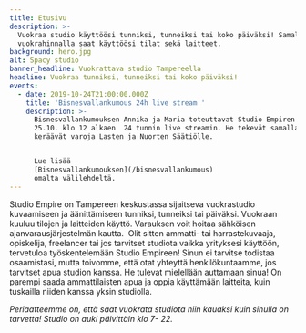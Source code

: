 ```yaml
---
title: Etusivu
description: >-
  Vuokraa studio käyttöösi tunniksi, tunneiksi tai koko päiväksi! Samalla
  vuokrahinnalla saat käyttöösi tilat sekä laitteet.
background: hero.jpg
alt: Spacy studio
banner_headline: Vuokrattava studio Tampereella
headline: Vuokraa tunniksi, tunneiksi tai koko päiväksi!
events:
  - date: 2019-10-24T21:00:00.000Z
    title: 'Bisnesvallankumous 24h live stream '
    description: >-
      Bisnesvallankumouksen Annika ja Maria toteuttavat Studio Empiren tiloissa
      25.10. klo 12 alkaen  24 tunnin live streamin. He tekevät samalla hyvää ja
      keräävät varoja Lasten ja Nuorten Säätiölle.


      Lue lisää
      [Bisnesvallankumouksen](/bisnesvallankumous)
      omalta välilehdeltä.
---
```


Studio Empire on Tampereen keskustassa sijaitseva vuokrastudio kuvaamiseen ja äänittämiseen tunniksi, tunneiksi tai
päiväksi. Vuokraan kuuluu tilojen ja laitteiden käyttö. Varauksen voit hoitaa sähköisen ajanvarausjärjestelmän kautta.
​
Olit sitten ammatti- tai harrastekuvaaja, opiskelija, freelancer tai jos tarvitset studiota vaikka yrityksesi käyttöön,
tervetuloa työskentelemään Studio Empireen! Sinun ei tarvitse todistaa osaamistasi, mutta toivomme, että otat yhteyttä
henkilökuntaamme, jos tarvitset apua studion kanssa. He tulevat mielellään auttamaan sinua! On parempi saada
ammattilaisten apua ja oppia käyttämään laitteita, kuin tuskailla niiden kanssa yksin studiolla.

_Periaatteemme on, että saat vuokrata studiota niin kauaksi kuin sinulla on tarvetta!
Studio on auki päivittäin klo 7- 22._
